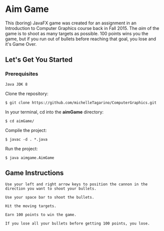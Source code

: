 # Aim Game
This (boring) JavaFX game was created for an assignment in an Introduction to Computer Graphics course back in Fall 2015. The *aim* of the game is to shoot as many targets as possible. 100 points wins you the game, but if you run out of bullets before reaching that goal, you lose and it's Game Over.

## Let's Get You Started
### Prerequisites
	
	Java JDK 8

Clone the repository:

	$ git clone https://github.com/michelleTagarino/ComputerGraphics.git

In your terminal, cd into the **aimGame** directory:

	$ cd aimGame/

Compile the project:

	$ javac -d . *.java

Run the project:

	$ java aimgame.AimGame

## Game Instructions

	Use your left and right arrow keys to position the cannon in the direction you want to shoot your bullets.

	Use your space bar to shoot the bullets.

	Hit the moving targets.

	Earn 100 points to win the game.

	If you lose all your bullets before getting 100 points, you lose.
